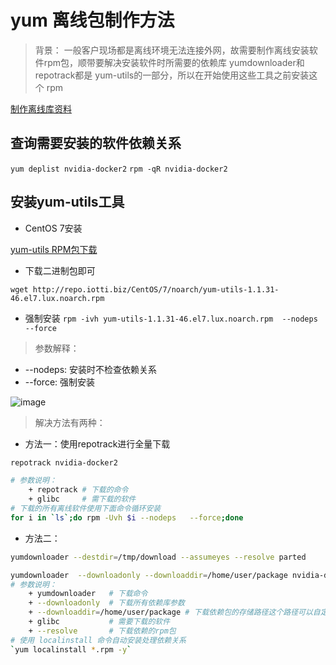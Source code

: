 # yum 离线包制作方法
> 背景： 一般客户现场都是离线环境无法连接外网，故需要制作离线安装软件rpm包，顺带要解决安装软件时所需要的依赖库
> yumdownloader和repotrack都是 yum-utils的一部分，所以在开始使用这些工具之前安装这个 rpm

[制作离线库资料](https://www.golinuxcloud.com/download-rpm-package-and-all-dependencies-centos/)

## 查询需要安装的软件依赖关系
`yum deplist nvidia-docker2`
`rpm -qR nvidia-docker2 `

## 安装yum-utils工具

- CentOS 7安装

[yum-utils RPM包下载](https://centos.pkgs.org/7/lux/yum-utils-1.1.31-46.el7.lux.noarch.rpm.html)
- 下载二进制包即可

`wget http://repo.iotti.biz/CentOS/7/noarch/yum-utils-1.1.31-46.el7.lux.noarch.rpm `

- 强制安装
`rpm -ivh yum-utils-1.1.31-46.el7.lux.noarch.rpm  --nodeps   --force`

> 参数解释：
+ --nodeps: 安装时不检查依赖关系   
+ --force: 强制安装
 
![image](https://user-images.githubusercontent.com/65467296/170030950-4aaa71f3-7762-44d4-bac0-810414b1817d.png)

> 解决方法有两种：
- 方法一：使用repotrack进行全量下载

```bash
repotrack nvidia-docker2

# 参数说明：
    + repotrack # 下载的命令
    + glibc     # 需下载的软件
# 下载的所有离线软件使用下面命令循环安装
for i in `ls`;do rpm -Uvh $i --nodeps   --force;done
```

- 方法二：
```bash
yumdownloader --destdir=/tmp/download --assumeyes --resolve parted

yumdownloader  --downloadonly --downloaddir=/home/user/package nvidia-docker2 --resolve
# 参数说明：
    + yumdownloader   # 下载命令
    + --downloadonly  # 下载所有依赖库参数
    + --downloaddir=/home/user/package # 下载依赖包的存储路径这个路径可以自定义
    + glibc           # 需要下载的软件
    + --resolve       # 下载依赖的rpm包
# 使用 localinstall 命令自动安装处理依赖关系
`yum localinstall *.rpm -y`
```
